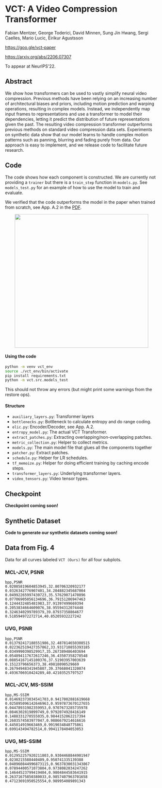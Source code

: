 # VCT: A Video Compression Transformer

Fabian Mentzer, George Toderici, David Minnen, Sung Jin Hwang, Sergi Caelles,
Mario Lucic, Eirikur Agustsson

https://goo.gle/vct-paper

https://arxiv.org/abs/2206.07307

To appear at NeurIPS'22.


## Abstract

We show how transformers can be used to vastly simplify neural video
compression. Previous methods have been relying on an increasing number of
architectural biases and priors, including motion prediction and warping
operations, resulting in complex models. Instead, we independently map input
frames to representations and use a transformer to model their dependencies,
letting it predict the distribution of future representations given the past.
The resulting video compression transformer outperforms previous methods on
standard video compression data sets. Experiments on synthetic data show that
our model learns to handle complex motion patterns such as panning, blurring and
fading purely from data. Our approach is easy to implement, and we release code
to facilitate future research.


## Code

The code shows how each component is constructed. We are currently not
providing a `trainer` but there is a `train_step` function in `models.py`.
See `models_test.py` for an example of how to use the model to train and
evaluate.

We verified that the code outperforms the model in the paper when trained from
scratch, see App. A.2 in the [PDF](https://arxiv.org/abs/2206.07307).

<p align='center'>
  <img src='https://storage.googleapis.com/vct-paper/public_code.png'
       width='440'/>
</p>

#### Using the code

```sh
python -m venv vct_env
source ./vct_env/bin/activate
pip install requirements.txt
python -m vct.src.models_test
```

This should not throw any errors (but might print some warnings from the
restore ops).


#### Structure

- `auxiliary_layers.py`: Transformer layers
- `bottlenecks.py`: Bottleneck to calculate entropy and do range coding.
- `elic.py`: Encoder/Decoder, see App. A.2.
- `entropy_model.py`: The actual VCT Transformer.
- `extract_patches.py`: Extracting overlapping/non-overlapping patches.
- `metric_collection.py`: Helper to collect metrics.
- `models.py`: The main model file that glues all the components together
- `patcher.py`: Extract patches.
- `schedule.py`: Helper for LR schedules.
- `tf_memoize.py`: Helper for doing efficient training by caching encode steps.
- `transformer_layers.py`: Underlying transformer layers.
- `video_tensors.py`: Video tensor types.


## Checkpoint

**Checkpoint coming soon!**

## Synthetic Dataset

**Code to generate our synthetic datasets coming soon!**


## Data from Fig. 4


<!--
-->

Data for all curves labeled `VCT (Ours)` for all four subplots.

### MCL-JCV, PSNR

```csv
bpp,PSNR
0.02085819604853945,32.80706320932177
0.0326342776907401,34.204882345687004
0.04992265997430723,35.57629071470896
0.07706905056134696,36.79151286947463
0.1244432485481983,37.91397499669394
0.2053834664609076,38.95594312074448
0.3246340299789379,39.87937358864677
0.518594972272714,40.85205932227242
```

### UVG, PSNR

```csv
bpp,PSNR
0.013792417188551986,32.487814650308515
0.022362519427357862,33.931710855393185
0.0349990398529917,35.267389486403694
0.054894117672617246,36.43507358278548
0.08854167145100376,37.51903957003639
0.15123796656373,38.49818090529669
0.26794948341945807,39.37668041320074
0.4936706910424289,40.42103525797527
```

### MCL-JCV, MS-SSIM

```csv
bpp,MS-SSIM
0.014692373034541703,0.9417002881619668
0.025895096142646963,0.9597873670127655
0.04478931982359953,0.9707673285735978
0.0846302819899749,0.9792074928416149
0.1488331270555035,0.9844152062217394
0.2603574583977047,0.9886679214616616
0.445014919663469,0.9919034840775861
0.699143494782514,0.9941178404053053
```

### UVG, MS-SSIM

```csv
bpp,MS-SSIM
0.012952257920211803,0.9304468844901947
0.0230215588440409,0.950741335139388
0.040960844996873115,0.9637830031343867
0.07894400571073804,0.9738082034247262
0.14644523799419404,0.9804844583641915
0.26371675850380033,0.9857407963701658
0.47123691950525554,0.989954089891343
```

